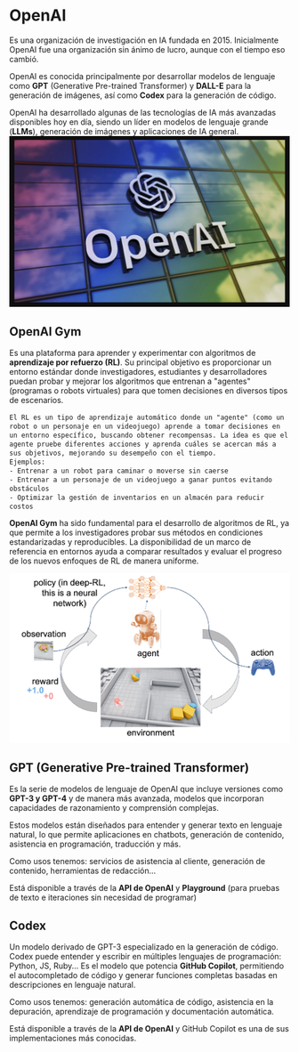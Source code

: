# OpenAI
Es una organización de investigación en IA fundada en 2015. Inicialmente OpenAI fue una organización sin ánimo de lucro, aunque con el tiempo eso cambió.

OpenAI es conocida principalmente por desarrollar modelos de lenguaje como **GPT** (Generative Pre-trained Transformer) y **DALL-E** para la generación de imágenes, así como **Codex** para la generación de código.

OpenAI ha desarrollado algunas de las tecnologías de IA más avanzadas disponibles hoy en día, siendo un líder en modelos de lenguaje grande (**LLMs**), generación de imágenes y aplicaciones de IA general.
![alt text](image-39.png)

## OpenAI Gym
Es una plataforma para aprender y experimentar con algoritmos de **aprendizaje por refuerzo (RL)**.
Su principal objetivo es proporcionar un entorno estándar donde investigadores, estudiantes y desarrolladores puedan probar y mejorar los algoritmos que entrenan a "agentes" (programas o robots virtuales) para que tomen decisiones en diversos tipos de escenarios.

```{note}
El RL es un tipo de aprendizaje automático donde un "agente" (como un robot o un personaje en un videojuego) aprende a tomar decisiones en un entorno específico, buscando obtener recompensas. La idea es que el agente pruebe diferentes acciones y aprenda cuáles se acercan más a sus objetivos, mejorando su desempeño con el tiempo.
Ejemplos:
- Entrenar a un robot para caminar o moverse sin caerse
- Entrenar a un personaje de un videojuego a ganar puntos evitando obstáculos
- Optimizar la gestión de inventarios en un almacén para reducir costos
```

**OpenAI Gym**  ha sido fundamental para el desarrollo de algoritmos de RL, ya que permite a los investigadores probar sus métodos en condiciones estandarizadas y reproducibles. La disponibilidad de un marco de referencia en entornos ayuda a comparar resultados y evaluar el progreso de los nuevos enfoques de RL de manera uniforme.

![alt text](image-40.png)

## GPT (Generative Pre-trained Transformer)
Es la serie de modelos de lenguaje de OpenAI que incluye versiones como **GPT-3 y GPT-4** y de manera más avanzada, modelos que incorporan capacidades de razonamiento y comprensión complejas.

Estos modelos están diseñados para entender y generar texto en lenguaje natural, lo que permite aplicaciones en chatbots, generación de contenido, asistencia en programación, traducción y más.

Como usos tenemos: servicios de asistencia al cliente, generación de contenido, herramientas de redacción...

Está disponible a través de la **API de OpenAI** y **Playground** (para pruebas de texto e iteraciones sin necesidad de programar)

## Codex
Un modelo derivado de GPT-3 especializado en la generación de código. Codex puede entender y escribir en múltiples lenguajes de programación: Python, JS, Ruby...
Es el modelo que potencia **GitHub Copilot**, permitiendo el autocompletado de código y generar funciones completas basadas en descripciones en lenguaje natural.

Como usos tenemos: generación automática de código, asistencia en la depuración, aprendizaje de programación y documentación automática.

Está disponible a través de la **API de OpenAI** y GitHub Copilot es una de sus implementaciones más conocidas.

